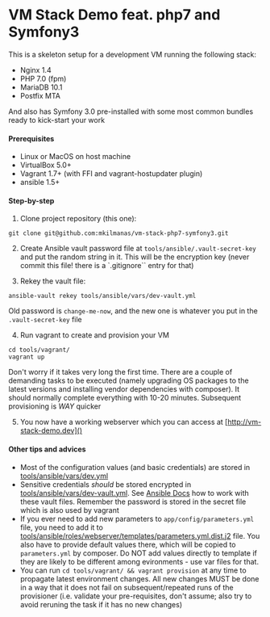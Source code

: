 # VM Stack Demo feat. php7 and Symfony3

This is a skeleton setup for a development VM running the following stack:

- Nginx 1.4
- PHP 7.0 (fpm)
- MariaDB 10.1
- Postfix MTA

And also has Symfony 3.0 pre-installed with some most common bundles ready to kick-start your work

#### Prerequisites

* Linux or MacOS on host machine
* VirtualBox 5.0+
* Vagrant 1.7+ (with FFI and vagrant-hostupdater plugin)
* ansible 1.5+

#### Step-by-step

1. Clone project repository (this one):
```
git clone git@github.com:mkilmanas/vm-stack-php7-symfony3.git
```

2. Create Ansible vault password file at `tools/ansible/.vault-secret-key` and put the random string in it. This will be the encryption key (never commit this file! there is a `.gitignore`` entry for that)

3. Rekey the vault file:
```
ansible-vault rekey tools/ansible/vars/dev-vault.yml
```
Old password is `change-me-now`, and the new one is whatever you put in the `.vault-secret-key` file

4. Run vagrant to create and provision your VM
```
cd tools/vagrant/
vagrant up
```
Don't worry if it takes very long the first time. There are a couple of demanding tasks to be executed (namely upgrading OS packages to the latest versions and installing vendor dependencies with composer). It should normally complete everything with 10-20 minutes. Subsequent provisioning is *WAY* quicker

5. You now have a working webserver which you can access at [http://vm-stack-demo.dev]()

#### Other tips and advices

* Most of the configuration values (and basic credentials) are stored in [tools/ansible/vars/dev.yml]()
* Sensitive credentials *should* be stored encrypted in [tools/ansible/vars/dev-vault.yml](). See [Ansible Docs](http://docs.ansible.com/ansible/playbooks_vault.html) how to work with these vault files. Remember the password is stored in the secret file which is also used by vagrant
* If you ever need to add new parameters to `app/config/parameters.yml` file, you need to add it to [tools/ansible/roles/webserver/templates/parameters.yml.dist.j2]() file. You also have to provide default values there, which will be copied to `parameters.yml` by composer. Do NOT add values directly to template if they are likely to be different among evironments - use var files for that.
* You can run `cd tools/vagrant/ && vagrant provision` at any time to propagate latest environment changes. All new changes MUST be done in a way that it does not fail on subsequent/repeated runs of the provisioner (i.e. validate your pre-requisites, don't assume; also try to avoid reruning the task if it has no new changes)
